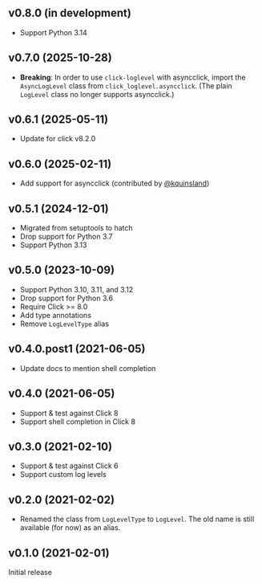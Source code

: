 v0.8.0 (in development)
-----------------------
- Support Python 3.14

v0.7.0 (2025-10-28)
-------------------
- **Breaking**: In order to use `click-loglevel` with asyncclick, import the
  `AsyncLogLevel` class from `click_loglevel.asyncclick`.  (The plain
  `LogLevel` class no longer supports asyncclick.)

v0.6.1 (2025-05-11)
-------------------
- Update for click v8.2.0

v0.6.0 (2025-02-11)
-------------------
- Add support for asyncclick (contributed by
  [@kquinsland](https://github.com/kquinsland))

v0.5.1 (2024-12-01)
-------------------
- Migrated from setuptools to hatch
- Drop support for Python 3.7
- Support Python 3.13

v0.5.0 (2023-10-09)
-------------------
- Support Python 3.10, 3.11, and 3.12
- Drop support for Python 3.6
- Require Click >= 8.0
- Add type annotations
- Remove `LogLevelType` alias

v0.4.0.post1 (2021-06-05)
-------------------------
- Update docs to mention shell completion

v0.4.0 (2021-06-05)
-------------------
- Support & test against Click 8
- Support shell completion in Click 8

v0.3.0 (2021-02-10)
-------------------
- Support & test against Click 6
- Support custom log levels

v0.2.0 (2021-02-02)
-------------------
- Renamed the class from `LogLevelType` to `LogLevel`.  The old name is still
  available (for now) as an alias.

v0.1.0 (2021-02-01)
-------------------
Initial release
